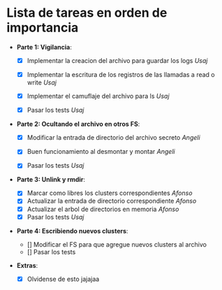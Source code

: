 # Lista de tareas en orden de importancia

- **Parte 1: Vigilancia**:

    - [X] Implementar la creacion del archivo para guardar los logs *Usaj*
    - [X] Implementar la escritura de los registros de las llamadas a read o write *Usaj*
    - [X] Implementar el camuflaje del archivo para ls *Usaj*
    - [X] Pasar los tests *Usaj*
    

- **Parte 2: Ocultando el archivo en otros FS**:

    - [X] Modificar la entrada de directorio del archivo secreto *Angeli*
    - [X] Buen funcionamiento al desmontar y montar *Angeli*
    - [X] Pasar los tests *Usaj*

    
- **Parte 3: Unlink y rmdir**:

    - [X] Marcar como libres los clusters correspondientes *Afonso*
    - [X] Actualizar la entrada de directorio correspondiente *Afonso*
    - [X] Actualizar el arbol de directorios en memoria *Afonso*
    - [X] Pasar los tests *Usaj*

- **Parte 4: Escribiendo nuevos clusters**:

    - [] Modificar el FS para que agregue nuevos clusters al archivo
    - [] Pasar los tests

- **Extras**:
    - [X] Olvidense de esto jajajaa
    